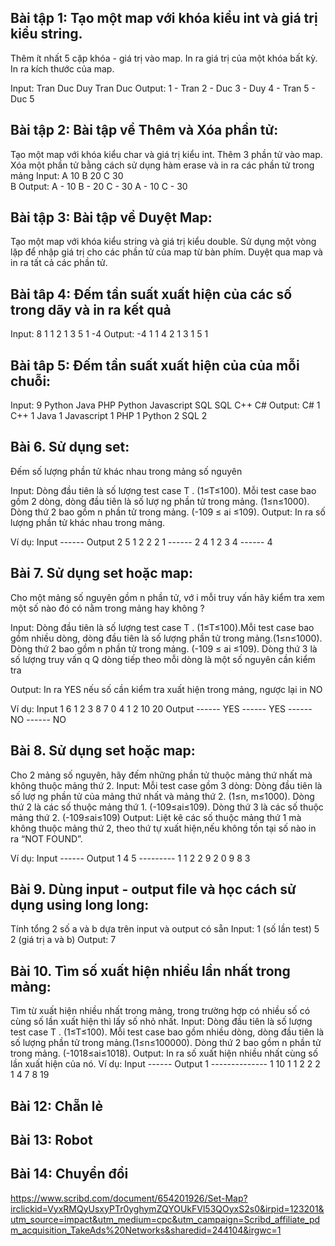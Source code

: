 ## Bài tập 1: Tạo một map với khóa kiểu int và giá trị kiểu string.

Thêm ít nhất 5 cặp khóa - giá trị vào map.
In ra giá trị của một khóa bất kỳ.
In ra kích thước của map.

Input: Tran Duc Duy Tran Duc
Output:
1 - Tran
2 - Duc
3 - Duy
4 - Tran
5 - Duc
5

## Bài tập 2: Bài tập về Thêm và Xóa phần tử:

Tạo một map với khóa kiểu char và giá trị kiểu int.
Thêm 3 phần tử vào map.
Xóa một phần tử bằng cách sử dụng hàm erase và in ra các phần tử trong mảng
Input:
A 10 B 20 C 30  
B
Output:
A - 10 B - 20 C - 30
A - 10 C - 30

## Bài tập 3: Bài tập về Duyệt Map:

Tạo một map với khóa kiểu string và giá trị kiểu double.
Sử dụng một vòng lặp để nhập giá trị cho các phần tử của map từ bàn phím.
Duyệt qua map và in ra tất cả các phần tử.

## Bài tâp 4: Đếm tần suất xuất hiện của các số trong dãy và in ra kết quả

Input:
8
1 1 2 1 3 5 1 -4
Output:
-4 1
1 4
2 1
3 1
5 1

## Bài tâp 5: Đếm tần suất xuất hiện của  của mỗi chuỗi:

Input: 9
Python Java PHP Python Javascript SQL SQL C++ C#
Output:
C# 1
C++ 1
Java 1
Javascript 1
PHP 1
Python 2
SQL 2

## Bài 6. Sử dụng set:

Đếm số lượng phần tử khác nhau trong mảng số nguyên

Input: Dòng đầu tiên là số lượng test case T . (1≤T≤100). Mỗi test case bao gồm 2 dòng, dòng đầu tiên là số lượ ng phần
tử trong mảng. (1≤n≤1000).
Dòng thứ 2 bao gồm n phần tử trong mảng. (-109 ≤ ai ≤109).
Output: In ra số lượng phần tử khác nhau trong mảng.

Ví dụ:
Input ------ Output
2
5
1 2 2 2 1 ------ 2
4
1 2 3 4 ------ 4

## Bài 7. Sử dụng set hoặc map:

Cho một mảng số nguyên gồm n phần tử, vớ i mỗi truy vấn hãy kiểm tra xem một số nào đó có nằm trong mảng hay không ?

Input: Dòng đầu tiên là số lượng test case T . (1≤T≤100).Mỗi test case bao gồm nhiều dòng, dòng đầu tiên là số lượng
phần tử trong mảng.(1≤n≤1000).
Dòng thứ 2 bao gồm n phần tử trong mảng. (-109 ≤ ai ≤109).
Dòng thứ 3 là số lượng truy vấn q
Q dòng tiếp theo mỗi dòng là một số nguyên cần kiểm tra

Output:
In ra YES nếu số cần kiểm tra xuất hiện trong mảng, ngược lại in NO

Ví dụ:
Input
1
6
1 2 3 8 7 0
4
1
2
10
20
Output
------ YES
------ YES
------ NO
------ NO

## Bài 8. Sử dụng set hoặc map:

Cho 2 mảng số nguyên, hãy đếm những phần tử thuộc mảng thứ nhất mà không thuộc mảng thứ 2.
Input: Mỗi test case gồm 3 dòng:
Dòng đầu tiên là số lượ ng phần tử của mảng thứ nhất và mảng thứ 2. (1≤n, m≤1000).
Dòng thứ 2 là các số thuộc mảng thứ 1. (-109≤ai≤109).
Dòng thứ 3 là các số thuộc mảng thứ 2. (-109≤ai≤109)
Output: Liệt kê các số thuộc mảng thứ 1 mà không thuộc mảng thứ 2, theo thứ tự xuất hiện,nếu không tồn tại số nào in ra
“NOT FOUND”.

Ví dụ:
Input ------ Output
1
4 5 --------- 1
1 2 2 9
2 0 9 8 3

## Bài 9. Dùng input - output file  và học cách sử dụng using long long:

Tính tổng 2 số a và b dựa trên input và output có sẵn
Input:
1 (số lần test)
5 2 (giá trị a và b)
Output: 7

## Bài 10. Tìm số xuất hiện nhiều lần nhất trong mảng:

Tìm từ xuất hiện nhiều nhất trong mảng, trong trường hợp có nhiều số có cùng số lần xuất hiện thì lấy số nhỏ
nhất.
Input: Dòng đầu tiên là số lượng test case T . (1≤T≤100). Mỗi test case bao gồm nhiều dòng, dòng đầu tiên là số
lượng phần tử trong mảng.(1≤n≤100000).
Dòng thứ 2 bao gồm n phần tử trong mảng. (-1018≤ai≤1018).
Output: In ra số xuất hiện nhiều nhất cùng số lần xuất hiện của nó.
Ví dụ:
Input ------  Output
1 -------------- 1
10
1 1 2 2 2 1 4 7 8 19


## Bài 12: Chẵn lẻ

## Bài 13: Robot

## Bài 14: Chuyển đổi
https://www.scribd.com/document/654201926/Set-Map?irclickid=VyxRMQyUsxyPTr0yghymZQYOUkFVl53QOyxS2s0&irpid=123201&utm_source=impact&utm_medium=cpc&utm_campaign=Scribd_affiliate_pdm_acquisition_TakeAds%20Networks&sharedid=244104&irgwc=1
